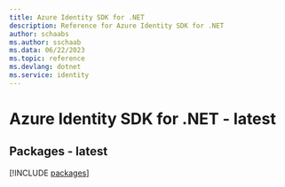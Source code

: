 ```yaml
---
title: Azure Identity SDK for .NET
description: Reference for Azure Identity SDK for .NET
author: schaabs
ms.author: sschaab
ms.data: 06/22/2023
ms.topic: reference
ms.devlang: dotnet
ms.service: identity
---
```

# Azure Identity SDK for .NET - latest
## Packages - latest
[!INCLUDE [packages](identity-index.md)]
